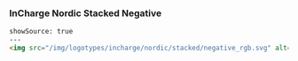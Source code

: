 ### InCharge Nordic Stacked Negative

```html
showSource: true
---
<img src="/img/logotypes/incharge/nordic/stacked/negative_rgb.svg" alt="incharge_nordic_stacked_negatice_rgb" />
```
